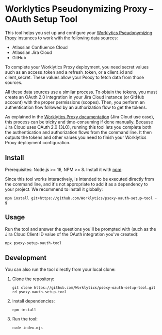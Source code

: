 # Worklytics Pseudonymizing Proxy – OAuth Setup Tool

This tool helps you set up and configure your [Worklytics Pseudonymizing Proxy] instances
to work with the following data sources:
 - Atlassian Confluence Cloud
 - Atlassian Jira Cloud
 - GitHub

To complete your Worklytics Proxy deployment, you need secret values such as an access_token and a refresh_token, or a client_id and client_secret. These values allow your Psoxy to fetch data from those sources.

All these data sources use a similar process. To obtain the tokens, you must create an OAuth 2.0 integration in your Jira Cloud instance (or GitHub account) with the proper permissions (scopes). Then, you perform an authentication flow followed by an authorization flow to get the tokens.

As explained in the [Worklytics Proxy documentation] (Jira Cloud use case), this process can be tricky and time-consuming if done manually. Because Jira Cloud uses OAuth 2.0 (3LO), running this tool lets you complete both the authentication and authorization flows from the command line. It then outputs the tokens and other values you need to finish your Worklytics Proxy deployment configuration.

## Install

Prerequisites: Node.js >= 18, NPM >= 8. 
Install it with [npm](https://www.npmjs.com/):

Since this tool works interactively, is intended to be executed directly from 
the command line, and it's not appropriate to add it as a dependency to your 
project. We recommend to install it globally:

```shell
npm install git+https://github.com/Worklytics/psoxy-oauth-setup-tool -g
```

## Usage

Run the tool and answer the questions you'll be prompted with (such as the Jira 
Cloud Client ID value of the OAuth integration you've created):

```shell
npx psoxy-setup-oauth-tool
```

## Development

You can also run the tool directly from your local clone:

1. Clone the repository:
   ```shell
   git clone https://github.com/Worklytics/psoxy-oauth-setup-tool.git
   cd psoxy-oauth-setup-tool
   ```

2. Install dependencies:
   ```shell
   npm install
   ```

3. Run the tool:
   ```shell
   node index.mjs
   ```

[Worklytics Pseudonymizing Proxy]: https://docs.worklytics.co/psoxy
[Worklytics Proxy documentation]: https://docs.worklytics.co/psoxy/sources/atlassian/jira
